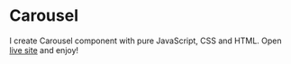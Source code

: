 # Carousel


I create Carousel component with pure JavaScript, CSS and HTML. Open [live site](https://anna02f.github.io/Carousel/) and enjoy!
